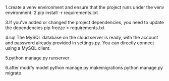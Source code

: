 1.create a venv environment and ensure that the project runs under the venv environment.
2.pip install -r requirements.txt  

3.If you've added or changed the project dependencies, 
you need to update the dependencies
pip freeze > requirements.txt

4.sql 
The MySQL database on the cloud server is ready, 
with the account and password already provided in settings.py. 
You can directly connect using a MySQL client.

5.python manage.py runserver 

6.after modify model
python manage.py makemigrations
python manage.py migrate





